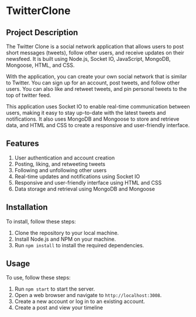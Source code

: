 # TwitterClone

## Project Description

The Twitter Clone is a social network application that allows users to post short messages (tweets), follow other users, and receive updates on their newsfeed. It is built using Node.js, Socket IO, JavaScript, MongoDB, Mongoose, HTML, and CSS.

With the application, you can create your own social network that is similar to Twitter. You can sign up for an account, post tweets, and follow other users. You can also like and retweet tweets, and pin personal tweets to the top of twitter feed.

This application uses Socket IO to enable real-time communication between users, making it easy to stay up-to-date with the latest tweets and notifications. It also uses MongoDB and Mongoose to store and retrieve data, and HTML and CSS to create a responsive and user-friendly interface.

## Features

1. User authentication and account creation
2. Posting, liking, and retweeting tweets
3. Following and unfollowing other users
4. Real-time updates and notifications using Socket IO
5. Responsive and user-friendly interface using HTML and CSS
6. Data storage and retrieval using MongoDB and Mongoose

## Installation

To install, follow these steps:

1. Clone the repository to your local machine.
2. Install Node.js and NPM on your machine.
3. Run `npm install` to install the required dependencies.

## Usage

To use, follow these steps:

1. Run `npm start` to start the server.
2. Open a web browser and navigate to `http://localhost:3008`.
3. Create a new account or log in to an existing account.
4. Create a post and view your timeline

